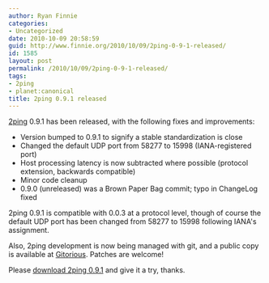 ```yaml
---
author: Ryan Finnie
categories:
- Uncategorized
date: 2010-10-09 20:58:59
guid: http://www.finnie.org/2010/10/09/2ping-0-9-1-released/
id: 1585
layout: post
permalink: /2010/10/09/2ping-0-9-1-released/
tags:
- 2ping
- planet:canonical
title: 2ping 0.9.1 released
---
```

[2ping](http://www.finnie.org/software/2ping/) 0.9.1 has been released, with the following fixes and improvements:

  * Version bumped to 0.9.1 to signify a stable standardization is close
  * Changed the default UDP port from 58277 to 15998 (IANA-registered port)
  * Host processing latency is now subtracted where possible (protocol extension, backwards compatible)
  * Minor code cleanup
  * 0.9.0 (unreleased) was a Brown Paper Bag commit; typo in ChangeLog fixed

2ping 0.9.1 is compatible with 0.0.3 at a protocol level, though of course the default UDP port has been changed from 58277 to 15998 following IANA's assignment.

Also, 2ping development is now being managed with git, and a public copy is available at [Gitorious](http://gitorious.org/2ping/2ping). Patches are welcome!

Please [download 2ping 0.9.1](http://www.finnie.org/software/2ping/) and give it a try, thanks.
